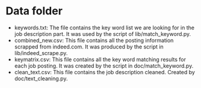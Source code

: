 # Data folder

- keywords.txt: The file contains the key word list we are looking for in the job description part. It was used by the script of lib/match_keyword.py.
- combined_new.csv: This file contains all the posting information scrapped from indeed.com. It was produced by the script in lib/indeed_scrape.py.
- keymatrix.csv: This file contains all the key word matching results for each job posting. It was created by the script in doc/match_keyword.py.
- clean_text.csv: This file contains the job description cleaned. Created by doc/text_cleaning.py.
